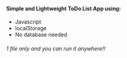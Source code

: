 #### Simple and Lightweight ToDo List App using: 
- Javascript 
- localStorage
- No database needed

###### 1 file only and you can run it anywhere!!